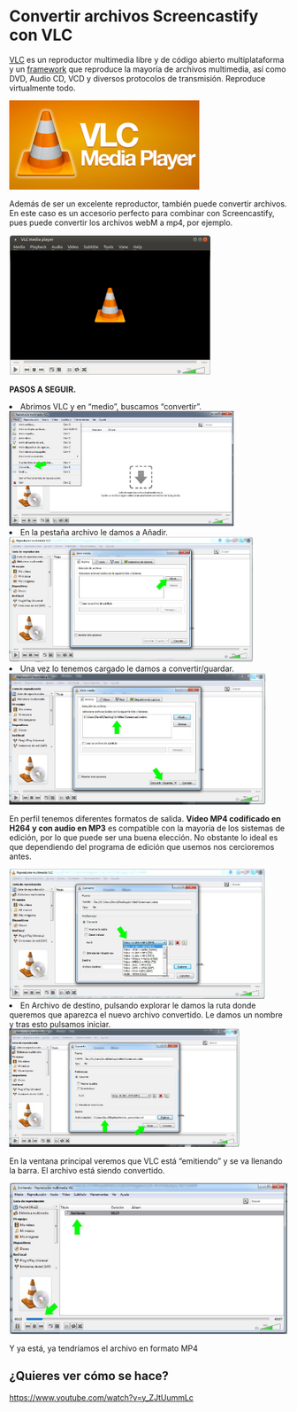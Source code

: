 
# Convertir archivos Screencastify con VLC

[VLC](http://www.videolan.org/vlc/) es un reproductor multimedia libre y de código abierto multiplataforma y un [framework](https://es.wikipedia.org/wiki/Framework) que reproduce la mayoría de archivos multimedia, así como DVD, Audio CD, VCD y diversos protocolos de transmisión. Reproduce virtualmente todo.

<img src="img/Vlc.png" height="161" />

Además de ser un excelente reproductor, también puede convertir archivos. En este caso es un accesorio perfecto para combinar con Screencastify, pues puede convertir los archivos webM a mp4, por ejemplo.

<img src="img/Seleccion_485.png" height="253" />

**PASOS A SEGUIR.**

<li>
Abrimos VLC y en “medio”, buscamos “convertir”.
</li>

<img src="img/Seleccion_486.png" height="207" />

<li>
En la pestaña archivo le damos a Añadir.
</li>

<img src="img/Seleccion_487.png" height="226" />

<li>
Una vez lo tenemos cargado le damos a convertir/guardar.
</li>

<img src="img/Seleccion_488.png" height="237" />

En perfil tenemos diferentes formatos de salida. **Video MP4 codificado en H264 y con audio en MP3** es compatible con la mayoría de los sistemas de edición, por lo que puede ser una buena elección. No obstante lo ideal es que dependiendo del programa de edición que usemos nos cercioremos antes.

<img src="img/Seleccion_489.png" height="235" />

<li>
En Archivo de destino, pulsando explorar le damos la ruta donde queremos que aparezca el nuevo archivo convertido. Le damos un nombre y tras esto pulsamos iniciar.
</li>

<img src="img/Seleccion_490.png" height="213" />

En la ventana principal veremos que VLC está “emitiendo” y se va llenando la barra. El archivo está siendo convertido.

<img src="img/Seleccion_491.png" height="273" />

Y ya está, ya tendríamos el archivo en formato MP4



## ¿Quieres ver cómo se hace?
https://www.youtube.com/watch?v=y_ZJtUummLc


